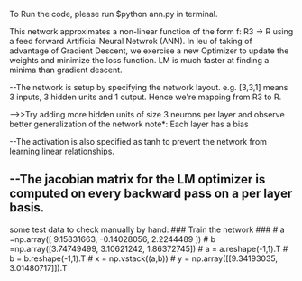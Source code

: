 

To Run the code, please run $python ann.py in terminal.

This network approximates a non-linear function of the form f: R3 -> R using a feed forward
Artificial Neural Netwrok (ANN). In leu of taking of advantage of Gradient Descent, we exercise 
a new Optimizer to update the weights and minimize the loss function. LM is much faster at finding 
a minima than gradient descent.

--The network is setup by specifying the network layout.
    e.g. [3,3,1] means 3 inputs, 3 hidden units and 1 output. Hence we're mapping from R3 to R.

-->>Try adding more hidden units of size 3 neurons per layer and observe better generalization of the network
        note*: Each layer has a bias

--The activation is also specified as tanh to prevent the network from learning linear relationships.

--The jacobian matrix for the LM optimizer is computed on every backward pass on a per layer basis.
--




some test data to check manually by hand:
    ### Train the network ###
    # a =np.array([ 9.15831663, -0.14028056,  2.2244489 ])
    # b =np.array([3.74749499,  3.10621242,  1.86372745])
    # a = a.reshape(-1,1).T
    # b = b.reshape(-1,1).T
    # x = np.vstack((a,b))
    # y = np.array([[9.34193035,   3.01480717]]).T



